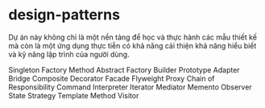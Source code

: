 # design-patterns
Dự án này không chỉ là một nền tảng để học và thực hành các mẫu thiết kế mà còn là một ứng dụng thực tiễn có khả năng cải thiện khả năng hiểu biết và kỹ năng lập trình của người dùng.

Singleton
Factory Method
Abstract Factory
Builder
Prototype
Adapter
Bridge
Composite
Decorator
Facade
Flyweight
Proxy
Chain of Responsibility
Command
Interpreter
Iterator
Mediator
Memento
Observer
State
Strategy
Template Method
Visitor
